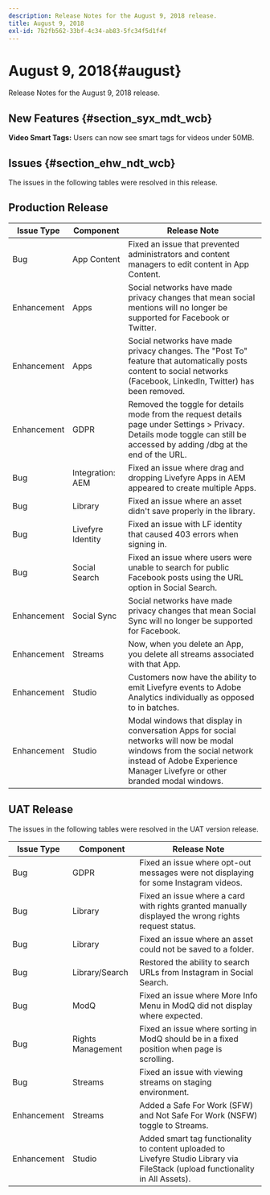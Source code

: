 ```yaml
---
description: Release Notes for the August 9, 2018 release.
title: August 9, 2018
exl-id: 7b2fb562-33bf-4c34-ab83-5fc34f5d1f4f
---
```

# August 9, 2018{#august}

Release Notes for the August 9, 2018 release.

## New Features {#section_syx_mdt_wcb}

**Video Smart Tags:** Users can now see smart tags for videos under 50MB.

## Issues {#section_ehw_ndt_wcb}

The issues in the following tables were resolved in this release.

## Production Release

|  **Issue Type** | **Component** | **Release Note** |
|---|---|---|
|  Bug | App Content | Fixed an issue that prevented administrators and content managers to edit content in App Content.  |
|  Enhancement | Apps | Social networks have made privacy changes that mean social mentions will no longer be supported for Facebook or Twitter.  |
|  Enhancement | Apps | Social networks have made privacy changes. The "Post To" feature that automatically posts content to social networks (Facebook, LinkedIn, Twitter) has been removed. |
|  Enhancement | GDPR | Removed the toggle for details mode from the request details page under Settings > Privacy. Details mode toggle can still be accessed by adding /dbg at the end of the URL.  |
|  Bug | Integration: AEM | Fixed an issue where drag and dropping Livefyre Apps in AEM appeared to create multiple Apps.  |
|  Bug | Library | Fixed an issue where an asset didn't save properly in the library.  |
|  Bug | Livefyre Identity | Fixed an issue with LF identity that caused 403 errors when signing in. |
|  Bug | Social Search | Fixed an issue where users were unable to search for public Facebook posts using the URL option in Social Search. |
|  Enhancement | Social Sync | Social networks have made privacy changes that mean Social Sync will no longer be supported for Facebook.  |
|  Enhancement | Streams | Now, when you delete an App, you delete all streams associated with that App.  |
|  Enhancement | Studio | Customers now have the ability to emit Livefyre events to Adobe Analytics individually as opposed to in batches.  |
|  Enhancement | Studio | Modal windows that display in conversation Apps for social networks will now be modal windows from the social network instead of Adobe Experience Manager Livefyre or other branded modal windows.  |

## UAT Release

The issues in the following tables were resolved in the UAT version release.

|  **Issue Type** | **Component** | **Release Note** |
|---|---|---|
|  Bug | GDPR | Fixed an issue where opt-out messages were not displaying for some Instagram videos.  |
|  Bug | Library | Fixed an issue where a card with rights granted manually displayed the wrong rights request status. |
|  Bug | Library | Fixed an issue where an asset could not be saved to a folder.  |
|  Bug | Library/Search | Restored the ability to search URLs from Instagram in Social Search. |
|  Bug | ModQ | Fixed an issue where More Info Menu in ModQ did not display where expected. |
|  Bug | Rights Management | Fixed an issue where sorting in ModQ should be in a fixed position when page is scrolling. |
|  Bug | Streams | Fixed an issue with viewing streams on staging environment. |
|  Enhancement | Streams | Added a Safe For Work (SFW) and Not Safe For Work (NSFW) toggle to Streams. |
|  Enhancement | Studio | Added smart tag functionality to content uploaded to Livefyre Studio Library via FileStack (upload functionality in All Assets). |
